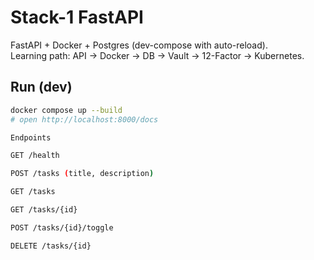 # Stack-1 FastAPI

FastAPI + Docker + Postgres (dev-compose with auto-reload).  
Learning path: API → Docker → DB → Vault → 12-Factor → Kubernetes.

## Run (dev)
```bash
docker compose up --build
# open http://localhost:8000/docs

Endpoints

GET /health

POST /tasks (title, description)

GET /tasks

GET /tasks/{id}

POST /tasks/{id}/toggle

DELETE /tasks/{id}